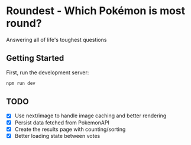 # Roundest - Which Pokémon is most round?

Answering all of life's toughest questions

## Getting Started

First, run the development server:

```bash
npm run dev
```

## TODO

- [x] Use next/image to handle image caching and better rendering
- [x] Persist data fetched from PokemonAPI
- [x] Create the results page with counting/sorting
- [x] Better loading state between votes
